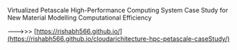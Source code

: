 Virtualized Petascale High-Performance Computing System Case Study for New Material Modelling Computational Efficiency


--->>>  [https://rishabh566.github.io/](https://rishabh566.github.io/cloudarichitecture-hpc-petascale-caseStudy/)
